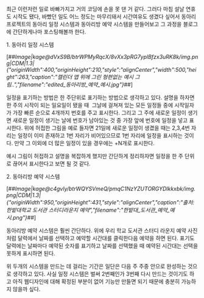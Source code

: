 최근 이런저런 일로 바빠가지고 거의 코딩에 손을 못 댄 거 같다. 그러다 마침 설날 연휴도 시작도 됐다, 바빴던 일도 어느 정도는 마무리돼서 시간여유도 생겼다 싶어서 동아리 프로젝트의 동아리 일정 시스템과 동아리방 예약 시스템을 만들어보고 그 과정을 블로그에 간단하게나마 포스팅해볼까 한다. 

1\. 동아리 일정 시스템

[##_Image|kage@dVxS9B/btrWPMyRqcX/8vXx3pRG7yplBfzx3uRK8k/img.png|CDM|1.3|{"originWidth":400,"originHeight":210,"style":"alignCenter","width":500,"height":263,"caption":"캘린더 앱 위에 그린 형편없는 예시 그림..","filename":"edited_동아리방_예약_예시.jpg"}_##]

일정을 표기하는 방법은 한 주단위로 표기하는 방법으로 생각하고 있다. 설명을 하자면 한 주의 시작이 되는 일요일이 됐을 때  그날에 걸쳐져 있는 모든 일정들 중에 시작일자가 가장 빠른 순으로 4개까지 번호를 주고 표시한다. 그리고 그 주에 새로운 일정이 생기면 새로운 일정이 생기는 날에 번호가 남아있는 것 중 가장 앞에 번호에 일정을 넣고 표시한다. 위에 허접한 그림을 예로 들자면 21일에 새로운 일정이 생겼을 때는 2,3,4번 자리는 일정이 이미 존재하고 1번 자리가 비어있으므로 1번 자리에 일정을 표시하는 것이다. 만약 그 이외에 더 많은 일정이 있을 경우에는 +N개로 표시한다.

예시 그림이 허접하고 설명을 복잡하게 했지만 간단하게 정리하자면 일정을 한 주 단위로 끊어서 표시한다고 보면 될 것 같다. 

2\. 동아리방 예약 시스템

[##_Image|kage@c4gvly/btrWQYSVmeQ/pmqC1NzYZUTORGYDlkkxbk/img.png|CDM|1.3|{"originWidth":950,"originHeight":431,"style":"alignCenter","caption":"출처: 한밭대학교 도서관 스터디라운지 예약","filename":"한밭대_도서관_예약_예시.png"}_##]

동아리방 예약 시스템은 훨씬 간단하다. 위에 우리 학교 도서관 스터디 라운지 예약 사진처럼 달력에서 날짜를 선택하고 예약할 시간대를 클릭한다음 예약을 하면 된다. 표기도 달력에는 날짜마다 예약된 숫자를 표기하고 날짜를 선택했을 때 예약된 시간대는 선택을 못하게 표시하면 된다.

위 두개의 시스템을 만드는 데 걸리는 기간은 일단은 다음 주 주중 안으로 완성하는 것으로 생각하고 있다. 사실 일정 시스템은 벌써 2번째인가 3번째 다시 만드는 것이기도 하고 아직 웹디자인에 대해 확정된 부분이 없어 기능만 만들면 되기 때문에 충분히 가능하지 않을까 싶다.